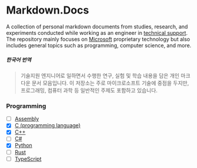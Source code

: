 # Markdown.Docs
A collection of personal markdown documents from studies, research, and experiments conducted while working as an engineer in [technical support](https://jobs.careers.microsoft.com/global/en/search?p=Technical%20Support&l=en_us&pg=1&pgSz=20&o=Relevance&flt=true). The repository mainly focuses on [Microsoft](https://www.microsoft.com) proprietary technology but also includes general topics such as programming, computer science, and more.

##### 한국어 번역
> 기술지원 엔지니어로 일하면서 수행한 연구, 실험 및 학습 내용을 담은 개인 마크다운 문서 모음입니다. 이 저장소는 주로 마이크로소프트 기술에 중점을 두지만, 프로그래밍, 컴퓨터 과학 등 일반적인 주제도 포함하고 있습니다.

### Programming
- [ ] [Assembly](Assembly.md)
- [x] [C (programming language)](C.md)
- [x] [C++](Cpp.md)
- [ ] [C#](Csharp.md)
- [x] [Python](Python.md)
- [ ] [Rust](Rust.md)
- [ ] [TypeScript](TypeScript.md)
